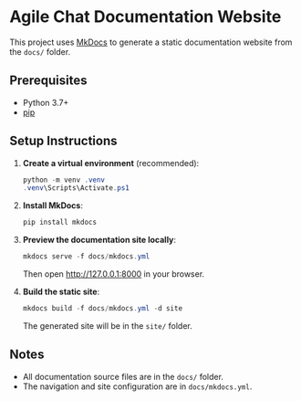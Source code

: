 # Agile Chat Documentation Website

This project uses [MkDocs](https://www.mkdocs.org/) to generate a static documentation website from the `docs/` folder.

## Prerequisites

- Python 3.7+
- [pip](https://pip.pypa.io/en/stable/)

## Setup Instructions

1. **Create a virtual environment** (recommended):

   ```powershell
   python -m venv .venv
   .venv\Scripts\Activate.ps1
   ```

2. **Install MkDocs**:

   ```powershell
   pip install mkdocs
   ```

3. **Preview the documentation site locally**:

   ```powershell
   mkdocs serve -f docs/mkdocs.yml
   ```

   Then open <http://127.0.0.1:8000> in your browser.

4. **Build the static site**:

   ```powershell
   mkdocs build -f docs/mkdocs.yml -d site
   ```

   The generated site will be in the `site/` folder.

## Notes

- All documentation source files are in the `docs/` folder.
- The navigation and site configuration are in `docs/mkdocs.yml`.
